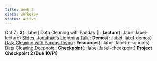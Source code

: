 ```yaml
---
title: Week 3
class: Berkeley
status: Active
---
```



Oct 7
: **3**{: .label} Data Cleaning with Pandas 🧹
: **Lecture**{: .label .label-lecture} <a href = "{{site.links.lectures.lecture03}}" target = "_blank">Slides</a>, <a href = "{{site.links.lightning.talk01}}" target = "_blank">Jonathan's Lightning Talk</a> 
: **Demos**{: .label .label-demos} <a href = "{{site.links.demos.demo02}}" target = "_blank">Data Cleaning with Pandas Demo</a> 
: **Resources**{: .label .label-resources}<a href = "{{site.links.readings.reading04}}" target = "_blank"> Data Cleaning Deepnote</a>
: **Checkpoint**{: .label .label-checkpoint} **Project Checkpoint 2 (Due 10/14)**
